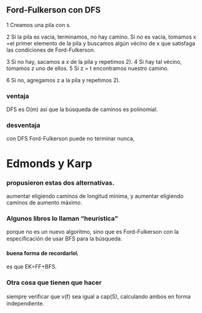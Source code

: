 ## Ford-Fulkerson con DFS

1 Creamos una pila con s.

2 Si la pila es vacia, terminamos, no hay camino. Si no es vacia,
tomamos x =el primer elemento de la pila y buscamos algún vécino de x que satisfaga las condiciones de Ford-Fulkerson.

3 Si no hay, sacamos a x de la pila y repetimos 2).
4 Si hay tal vécino, tomamos z uno de ellos.
5 Si z = t encontramos nuestro camino.

6 Si no, agregamos z a la pila y repetimos 2).


### ventaja
DFS es O(m) asi que la búsqueda de caminos es polinomial.

### desventaja
con DFS Ford-Fulkerson puede no terminar nunca,


# Edmonds y Karp


### propusieron estas dos alternativas.

aumentar eligiendo caminos de longitud mínima, y aumentar eligiendo caminos de aumento máximo.

### Algunos libros lo llaman “heurística”
porque no es un nuevo algoritmo, sino que
es Ford-Fulkerson con la especiﬁcación de usar BFS para la búsqueda.


#### buena forma de recordarlo\
es que EK=FF+BFS.


### Otra cosa que tienen que hacer
siempre veriﬁcar que v(f) sea igual a cap(S), calculando ambos en forma independiente.